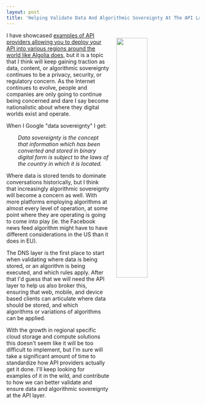 ```yaml
---
layout: post
title: 'Helping Validate Data And Algorithmic Sovereignty At The API Layer'
---
```

<p><img style="padding: 15px;" src="http://kinlane-productions.s3.amazonaws.com/api_evangelist_site/blog/bw_algorithmic_sovereignty.png" alt="" width="40%" align="right" /></p>
<p>I have showcased&nbsp;<a href="http://apievangelist.com/2016/01/05/your-api-access-replicated-into-multiple-regions-around-the-globe-for-additional-charge/">examples of API providers allowing you to deploy your API into various regions around the world like Algolia does</a>, but it is a topic that I think will keep gaining traction as data, content, or algorithmic sovereignty continues to be a privacy, security, or regulatory concern. As the Internet continues to evolve, people and companies are only going to continue being concerned&nbsp;and dare I say become nationalistic about where they digital worlds exist and operate.</p>
<p>When I Google "data sovereignty" I get:</p>
<p style="padding-left: 30px;"><em>Data sovereignty is the concept that information which has been converted and stored in binary digital form is subject to the laws of the country in which it is located.</em></p>
<p>Where data is stored tends to dominate conversations historically, but I think that increasingly algorithmic sovereignty will become a concern as well. With more platforms employing algorithms at almost every level of operation, at some point where they are operating is going to come into play (ie. the Facebook news feed algorithm might have to have different considerations in the US than it does in EU).</p>
<p>The DNS layer is the first place to start when validating where data is being stored, or an algorithm is being executed, and which rules apply. After that I'd guess that we will need the API layer to help us also broker this, ensuring that web, mobile, and device based clients can articulate&nbsp;where data should be stored, and which algorithms&nbsp;or variations of algorithms can be applied.&nbsp;</p>
<p>With the growth in regional specific cloud storage and compute solutions this doesn't seem like it will be too difficult to implement, but I'm sure will take a significant amount of time to standardize how API providers actually get it done. I'll keep looking for examples of it in the wild, and contribute to how we can better validate and ensure data and algorithmic sovereignty at the API layer.</p>